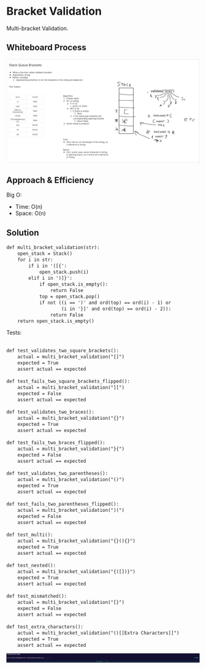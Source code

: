 # Bracket Validation
<!-- Description of the challenge -->
Multi-bracket Validation.

## Whiteboard Process
<!-- Embedded whiteboard image -->
![Stack Queue Bracket Whiteboard](./stack_brackets.png)

## Approach & Efficiency
<!-- What approach did you take? Why? What is the Big O space/time for this approach? -->

Big O:

- Time: O(n)
- Space: O(n)

## Solution
<!-- Show how to run your code, and examples of it in action -->
```
def multi_bracket_validation(str):
    open_stack = Stack()
    for i in str:
        if i in '([{':
            open_stack.push(i)
        elif i in ')]}':
            if open_stack.is_empty():
                return False
            top = open_stack.pop()
            if not ((i == ')' and ord(top) == ord(i) - 1) or
                    (i in '}]' and ord(top) == ord(i) - 2)):
                return False
    return open_stack.is_empty()
```
Tests:
```

def test_validates_two_square_brackets():
    actual = multi_bracket_validation("[]")
    expected = True
    assert actual == expected

def test_fails_two_square_brackets_flipped():
    actual = multi_bracket_validation("][")
    expected = False
    assert actual == expected

def test_validates_two_braces():
    actual = multi_bracket_validation("{}")
    expected = True
    assert actual == expected

def test_fails_two_braces_flipped():
    actual = multi_bracket_validation("}{")
    expected = False
    assert actual == expected

def test_validates_two_parentheses():
    actual = multi_bracket_validation("()")
    expected = True
    assert actual == expected

def test_fails_two_parentheses_flipped():
    actual = multi_bracket_validation(")(")
    expected = False
    assert actual == expected

def test_multi():
    actual = multi_bracket_validation("{}(){}")
    expected = True
    assert actual == expected

def test_nested():
    actual = multi_bracket_validation("{([])}")
    expected = True
    assert actual == expected

def test_mismatched():
    actual = multi_bracket_validation("[}")
    expected = False
    assert actual == expected

def test_extra_characters():
    actual = multi_bracket_validation("()[[Extra Characters]]")
    expected = True
    assert actual == expected
```
![Stack Brackets Tests](./stack_brackets_tests.png)